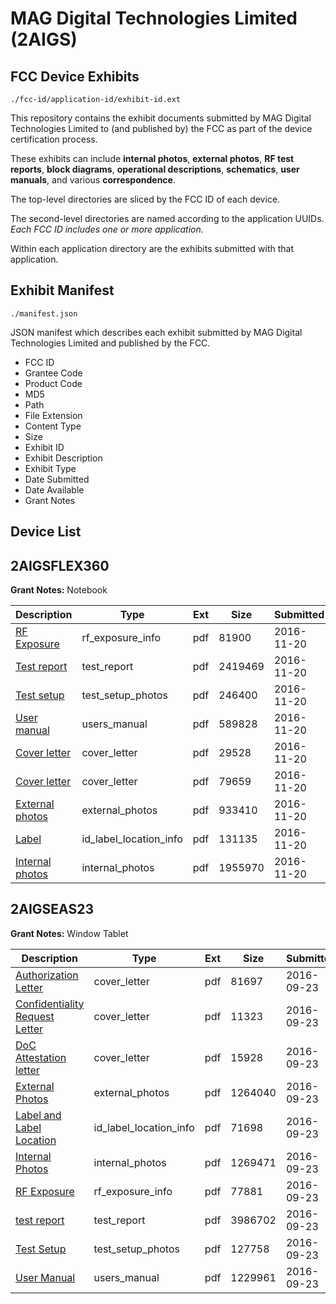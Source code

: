 # MAG Digital Technologies Limited (2AIGS)
## FCC Device Exhibits

```
./fcc-id/application-id/exhibit-id.ext
```

This repository contains the exhibit documents submitted by MAG Digital Technologies Limited to (and published by) the FCC as part of the device certification process.

These exhibits can include **internal photos**, **external photos**, **RF test reports**, **block diagrams**, **operational descriptions**, **schematics**, **user manuals**, and various **correspondence**.

The top-level directories are sliced by the FCC ID of each device.

The second-level directories are named according to the application UUIDs. *Each FCC ID includes one or more application.*

Within each application directory are the exhibits submitted with that application. 

## Exhibit Manifest

```
./manifest.json
```

JSON manifest which describes each exhibit submitted by MAG Digital Technologies Limited and published by the FCC.

- FCC ID
- Grantee Code
- Product Code
- MD5
- Path
- File Extension
- Content Type
- Size
- Exhibit ID
- Exhibit Description
- Exhibit Type
- Date Submitted
- Date Available
- Grant Notes

## Device List
## 2AIGSFLEX360
**Grant Notes:** Notebook

| Description | Type | Ext | Size | Submitted | Available |
| ----------- | ---- | --- | ---- | --------- | --------- |
| [RF Exposure](2AIGSFLEX360/5e7cc0a179dc3a56c459c57d7a2d1236/3200831.pdf) | rf_exposure_info | pdf | 81900 | 2016-11-20 | 2016-11-20 |
| [Test report](2AIGSFLEX360/5e7cc0a179dc3a56c459c57d7a2d1236/3200833.pdf) | test_report | pdf | 2419469 | 2016-11-20 | 2016-11-20 |
| [Test setup](2AIGSFLEX360/5e7cc0a179dc3a56c459c57d7a2d1236/3200834.pdf) | test_setup_photos | pdf | 246400 | 2016-11-20 | 2016-11-20 |
| [User manual](2AIGSFLEX360/5e7cc0a179dc3a56c459c57d7a2d1236/3200835.pdf) | users_manual | pdf | 589828 | 2016-11-20 | 2016-11-20 |
| [Cover letter](2AIGSFLEX360/5e7cc0a179dc3a56c459c57d7a2d1236/3200825.pdf) | cover_letter | pdf | 29528 | 2016-11-20 | 2016-11-20 |
| [Cover letter](2AIGSFLEX360/5e7cc0a179dc3a56c459c57d7a2d1236/3200826.pdf) | cover_letter | pdf | 79659 | 2016-11-20 | 2016-11-20 |
| [External photos](2AIGSFLEX360/5e7cc0a179dc3a56c459c57d7a2d1236/3200827.pdf) | external_photos | pdf | 933410 | 2016-11-20 | 2016-11-20 |
| [Label](2AIGSFLEX360/5e7cc0a179dc3a56c459c57d7a2d1236/3200828.pdf) | id_label_location_info | pdf | 131135 | 2016-11-20 | 2016-11-20 |
| [Internal photos](2AIGSFLEX360/5e7cc0a179dc3a56c459c57d7a2d1236/3200829.pdf) | internal_photos | pdf | 1955970 | 2016-11-20 | 2016-11-20 |
## 2AIGSEAS23
**Grant Notes:** Window Tablet

| Description | Type | Ext | Size | Submitted | Available |
| ----------- | ---- | --- | ---- | --------- | --------- |
| [Authorization Letter](2AIGSEAS23/d99b2ceed7ba963920afa14ad39e9f43/3145374.pdf) | cover_letter | pdf | 81697 | 2016-09-23 | 2016-09-23 |
| [Confidentiality Request Letter](2AIGSEAS23/d99b2ceed7ba963920afa14ad39e9f43/3145376.pdf) | cover_letter | pdf | 11323 | 2016-09-23 | 2016-09-23 |
| [DoC Attestation letter](2AIGSEAS23/d99b2ceed7ba963920afa14ad39e9f43/3145378.pdf) | cover_letter | pdf | 15928 | 2016-09-23 | 2016-09-23 |
| [External Photos](2AIGSEAS23/d99b2ceed7ba963920afa14ad39e9f43/3145377.pdf) | external_photos | pdf | 1264040 | 2016-09-23 | 2016-09-23 |
| [Label and Label Location](2AIGSEAS23/d99b2ceed7ba963920afa14ad39e9f43/3145380.pdf) | id_label_location_info | pdf | 71698 | 2016-09-23 | 2016-09-23 |
| [Internal Photos](2AIGSEAS23/d99b2ceed7ba963920afa14ad39e9f43/3145379.pdf) | internal_photos | pdf | 1269471 | 2016-09-23 | 2016-09-23 |
| [RF Exposure](2AIGSEAS23/d99b2ceed7ba963920afa14ad39e9f43/3145383.pdf) | rf_exposure_info | pdf | 77881 | 2016-09-23 | 2016-09-23 |
| [test report](2AIGSEAS23/d99b2ceed7ba963920afa14ad39e9f43/3145382.pdf) | test_report | pdf | 3986702 | 2016-09-23 | 2016-09-23 |
| [Test Setup](2AIGSEAS23/d99b2ceed7ba963920afa14ad39e9f43/3145385.pdf) | test_setup_photos | pdf | 127758 | 2016-09-23 | 2016-09-23 |
| [User Manual](2AIGSEAS23/d99b2ceed7ba963920afa14ad39e9f43/3145386.pdf) | users_manual | pdf | 1229961 | 2016-09-23 | 2016-09-23 |
